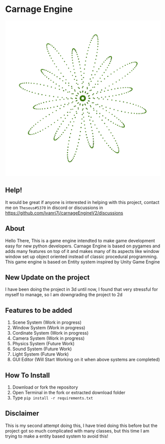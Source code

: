 # Carnage Engine

![alt text](https://github.com/ivanrj7j/carnageEngineV2/blob/master/CarnageEngine/resource/CarnageLogo.png)

## Help!
It would be great if anyone is interested in helping with this project, contact me on ``Theseus#5370`` in discord or discussions in
https://github.com/ivanrj7j/carnageEngineV2/discussions 

## About
Hello There, This is a game engine intendted to make game development easy for new python developers.
Carnage Engine is based on pygames and adds many features on top of it and makes many of its aspects like window 
window set up object oriented instead of classic procedural programming. This game engine is based on Entity system
inspired by Unity Game Engine

## New Update on the project
I have been doing the project in 3d until now, I found that very stressful for myself to manage, so I am downgrading the project to 2d

## Features to be added
1. Scene System (Work in progress)
2. Window System (Work in progress)
3. Cordinate System (Work in progress)
4. Camera System (Work in progress)
5. Physics System (Future Work)
6. Sound System (Future Work)
7. Light System (Future Work)
8. GUI Editor (Will Start Working on it when above systems are completed)

## How To Install
1. Download or fork the repository
2. Open Terminal in the fork or extracted download folder
3. Type ``pip install -r requirements.txt``

## Disclaimer
This is my second attempt doing this, I have tried doing this before but the project got so much complicated with many classes, but this time I am trying to make a entity based system to avoid this!
